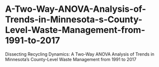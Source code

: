 # A-Two-Way-ANOVA-Analysis-of-Trends-in-Minnesota-s-County-Level-Waste-Management-from-1991-to-2017
Dissecting Recycling Dynamics: A Two-Way ANOVA Analysis of Trends in Minnesota’s County-Level Waste Management from 1991 to 2017
